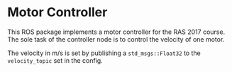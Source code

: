 # Motor Controller

This ROS package implements a motor controller for the RAS 2017 course. The sole task of the controller node is to control the velocity of one motor.

The velocity in m/s is set by publishing a `std_msgs::Float32` to the `velocity_topic` set in the config.